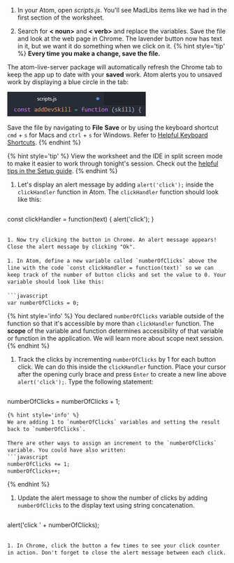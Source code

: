 1. In your Atom, open _scripts.js_. You'll see MadLibs items like we had in the first section of the worksheet. 

1. Search for **< noun>** and **< verb>** and replace the variables. Save the file and look at the web page in Chrome. The lavender button now has text in it, but we want it do something when we click on it.
   {% hint style='tip' %}
**Every time you make a change, save the file.** 

The atom-live-server package will automatically refresh the Chrome tab to keep the app up to date with your **saved** work. Atom alerts you to unsaved work by displaying a blue circle in the tab:

![](images/atom-save.png)

Save the file by navigating to **File** <i class="fa fa-long-arrow-right"></i> **Save** or by using the keyboard shortcut `cmd` + `s` for Macs and `ctrl` + `s` for Windows. Refer to [Helpful Keyboard Shortcuts](/references).
   {% endhint %}

   {% hint style='tip' %}
View the worksheet and the IDE in split screen mode to make it easier to work through tonight's session. Check out the [helpful tips in the Setup guide](/setup#tips). 
   {% endhint %}

1. Let's display an alert message by adding `alert('click');` inside the `clickHandler` function in Atom. The `clickHandler` function should look like this:

   ```javascript
const clickHandler = function(text) {
      alert('click');
}
   ```

1. Now try clicking the button in Chrome. An alert message appears! Close the alert message by clicking "Ok".

1. In Atom, define a new variable called `numberOfClicks` above the line with the code `const clickHandler = function(text)` so we can keep track of the number of button clicks and set the value to 0. Your variable should look like this:

   ```javascript
var numberOfClicks = 0;
   ```

   {% hint style='info' %}
You declared `numberOfClicks` variable outside of the function so that it's accessible by more than `clickHandler` function. The **scope** of the variable and function determines accessibility of that variable or function in the application. We will learn more about scope next session.
   {% endhint %}

1. Track the clicks by incrementing `numberOfClicks` by 1 for each button click. We can do this inside the `clickHandler` function. Place your cursor after the opening curly brace and press `Enter` to create a new line above `alert('click');`. Type the following statement:

   ```javascript
numberOfClicks = numberOfClicks + 1;
   ```
   {% hint style='info' %}
We are adding 1 to `numberOfClicks` variables and setting the result back to `numberOfClicks`. 

There are other ways to assign an increment to the `numberOfClicks` variable. You could have also written:
```javascript
numberOfClicks += 1;
numberOfClicks++;
```
  {% endhint %}   

1. Update the alert message to show the number of clicks by adding `numberOfClicks` to the display text using string concatenation.
   ```javascript
alert('click ' + numberOfClicks);
   ```

1. In Chrome, click the button a few times to see your click counter in action. Don't forget to close the alert message between each click.


